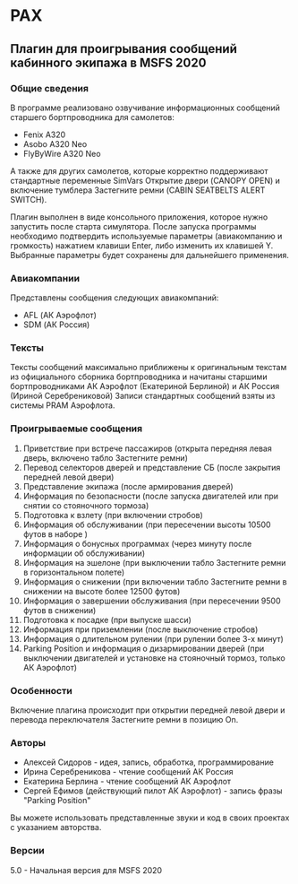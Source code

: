 # PAX
## Плагин для проигрывания сообщений кабинного экипажа в MSFS 2020 
### Общие сведения
В программе реализовано озвучивание информационных сообщений старшего бортпроводника для самолетов:
- Fenix A320
- Asobo A320 Neo
- FlyByWire A320 Neo

А также для других самолетов, которые корректно поддерживают стандартные переменные SimVars Открытие двери (CANOPY OPEN) и включение тумблера Застегните ремни (CABIN SEATBELTS ALERT SWITCH).

Плагин выполнен в виде консольного приложения, которое нужно запустить после старта симулятора.
После запуска программы необходимо подтвердить используемые параметры (авиакомпанию и громкость) нажатием клавиши Enter, либо изменить их клавишей Y.
Выбранные параметры будет сохранены для дальнейшего применения.

### Авиакомпании
Представлены сообщения следующих авиакомпаний: 
- AFL (АК Аэрофлот)
- SDM (АК Россия)

### Тексты
Тексты сообщений максимально приближены к оригинальным текстам из официального сборника бортпроводника и
начитаны старшими бортпроводниками АК Аэрофлот (Екатериной Берлиной) и АК Россия (Ириной Серебрениковой)
Записи стандартных сообщений взяты из системы PRAM Аэрофлота.

### Проигрываемые сообщения
1. Приветствие при встрече пассажиров (открыта передняя левая дверь, включено табло Застегните ремни)
2. Перевод селекторов дверей и представление СБ (после закрытия передней левой двери)
3. Представление экипажа (после армирования дверей)
4. Информация по безопасности (после запуска двигателей или при снятии со стояночного тормоза)
5. Подготовка к взлету (при включении стробов)
6. Информация об обслуживании (при пересечении высоты 10500 футов в наборе )
7. Информация о бонусных программах (через минуту после информации об обслуживании)
8. Информация на эшелоне (при выключении табло Застегните ремни в горизонтальном полете)
9. Информация о снижении (при включении табло Застегните ремни в снижении на высоте более 12500 футов)
10. Информация о завершении обслуживания (при пересечении 9500 футов в снижении)
11. Подготовка к посадке (при выпуске шасси)
12. Информация при приземлении (после выключение стробов)
13. Информация о длительном рулении (при рулении более 3-х минут)
14. Parking Position и информация о дизармировании дверей (при выключении двигателей и установке на стояночный тормоз, только АК Аэрофлот)

### Особенности
Включение плагина происходит при открытии передней левой двери и перевода переключателя Застегните ремни в позицию On.

### Авторы
- Алексей Сидоров - идея, запись, обработка, программирование
- Ирина Серебреникова - чтение сообщений АК Россия
- Екатерина Берлина - чтение сообщений АК Аэрофлот
- Сергей Ефимов (действующий пилот АК Аэрофлот) - запись фразы "Parking Position"

Вы можете использовать представленные звуки и код в своих проектах с указанием авторства.

### Версии
5.0 - Начальная версия для MSFS 2020
